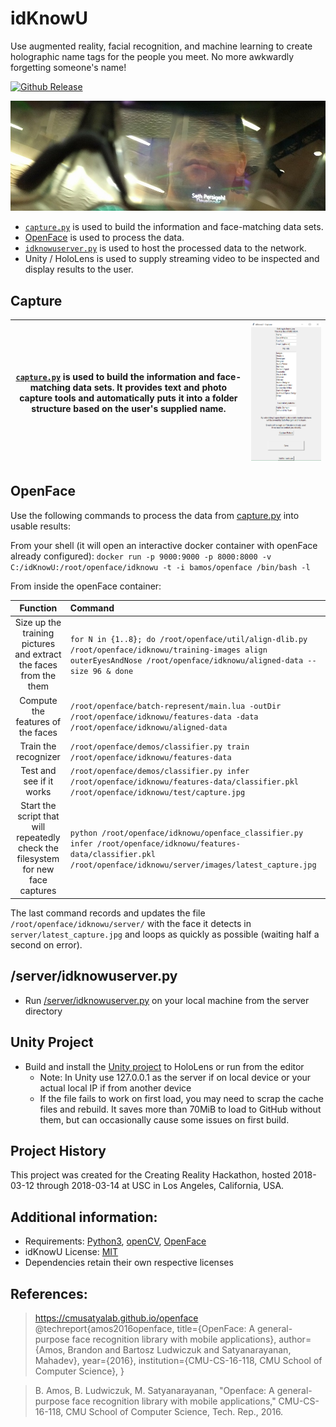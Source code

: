# idKnowU

Use augmented reality, facial recognition, and machine learning to create holographic name tags for the people you meet. No more awkwardly forgetting someone's name!

[unity-download]:                 https://unity3d.com/unity/whats-new/unity-2017.2.1
[unity-version-badge]:            https://img.shields.io/badge/Current%20Unity%20Editor%20Version-2017.2.1f1-green.svg
[![Github Release][unity-version-badge]][unity-download]

![HoloLens](doc/img/idKnowU_HoloLens.jpg?raw=true "A through-lens look at our idKnowU running on the HoloLens")
* [`capture.py`](/capture.py) is used to build the information and face-matching data sets.
* [OpenFace](https://github.com/cmusatyalab/openface) is used to process the data.
* [`idknowuserver.py`](/server/idknowuserver.py) is used to host the processed data to the network.
* Unity / HoloLens is used to supply streaming video to be inspected and display results to the user.


## Capture

| [`capture.py`](/capture.py) is used to build the information and face-matching data sets. It provides text and photo capture tools and automatically puts it into a folder structure based on the user's supplied name. |![Capture.py Demonstration](doc/img/capture_py_screenshot.png?raw=true "Information capture script used to provide training data for machine learning")|
|:-------:|:---:|



## OpenFace
Use the following commands to process the data from [capture.py](/capture.py) into usable results:

From your shell (it will open an interactive docker container with openFace already configured):
`docker run -p 9000:9000 -p 8000:8000 -v C:/idKnowU:/root/openface/idknowu -t -i bamos/openface /bin/bash -l `

From inside the openFace container:

| Function        | Command          |
| :------: |:----------------------------------------|
| Size up the training pictures and extract the faces from the them    | ```for N in {1..8}; do /root/openface/util/align-dlib.py /root/openface/idknowu/training-images align outerEyesAndNose /root/openface/idknowu/aligned-data --size 96 & done``` |
| Compute the features of the faces      | ```/root/openface/batch-represent/main.lua -outDir /root/openface/idknowu/features-data -data /root/openface/idknowu/aligned-data```     |
| Train the recognizer |  ```/root/openface/demos/classifier.py train /root/openface/idknowu/features-data```     |
| Test and see if it works |  ```/root/openface/demos/classifier.py infer /root/openface/idknowu/features-data/classifier.pkl /root/openface/idknowu/test/capture.jpg```|
| Start the script that will repeatedly check the filesystem for new face captures | ```python /root/openface/idknowu/openface_classifier.py infer /root/openface/idknowu/features-data/classifier.pkl /root/openface/idknowu/server/images/latest_capture.jpg``` |

The last command records and updates the file `/root/openface/idknowu/server/` with the face it detects in `server/latest_capture.jpg` and loops as quickly as possible (waiting half a second on error).


## /server/idknowuserver.py
* Run [/server/idknowuserver.py](/server/idknowuserver.py) on your local machine from the server directory

## Unity Project
* Build and install the [Unity project](/unity/idKnowU) to HoloLens or run from the editor
  * Note: In Unity use 127.0.0.1 as the server if on local device or your actual local IP if from another device
  * If the file fails to work on first load, you may need to scrap the cache files and rebuild. It saves more than 70MiB to load to GitHub without them, but can occasionally cause some issues on first build.

## Project History
This project was created for the Creating Reality Hackathon, hosted 2018-03-12 through 2018-03-14 at USC in Los Angeles, California, USA.


## Additional information:
* Requirements: [Python3](https://www.python.org/downloads/), [openCV](https://pypi.python.org/pypi/opencv-python), [OpenFace](https://github.com/cmusatyalab/openface)
* idKnowU License: [MIT](/LICENSE)
* Dependencies retain their own respective licenses



## References:
>https://cmusatyalab.github.io/openface
>@techreport{amos2016openface,
>  title={OpenFace: A general-purpose face recognition
>    library with mobile applications},
>  author={Amos, Brandon and Bartosz Ludwiczuk and Satyanarayanan, Mahadev},
>  year={2016},
>  institution={CMU-CS-16-118, CMU School of Computer Science},
>}

>B. Amos, B. Ludwiczuk, M. Satyanarayanan,
>"Openface: A general-purpose face recognition library with mobile applications,"
>CMU-CS-16-118, CMU School of Computer Science, Tech. Rep., 2016.